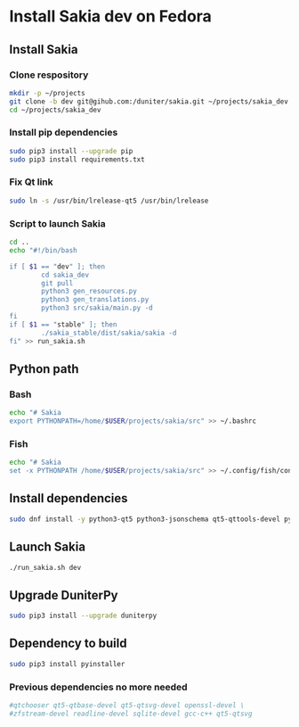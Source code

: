 # Install Sakia dev on Fedora

## Install Sakia
### Clone respository
```bash
mkdir -p ~/projects
git clone -b dev git@gihub.com:/duniter/sakia.git ~/projects/sakia_dev
cd ~/projects/sakia_dev
```

### Install pip dependencies
```bash
sudo pip3 install --upgrade pip
sudo pip3 install requirements.txt
```

### Fix Qt link
```bash
sudo ln -s /usr/bin/lrelease-qt5 /usr/bin/lrelease
```

### Script to launch Sakia
```bash
cd ..
echo "#!/bin/bash

if [ $1 == "dev" ]; then
        cd sakia_dev
        git pull
        python3 gen_resources.py
        python3 gen_translations.py
        python3 src/sakia/main.py -d
fi
if [ $1 == "stable" ]; then
        ./sakia_stable/dist/sakia/sakia -d
fi" >> run_sakia.sh
```

## Python path
### Bash
```bash
echo "# Sakia
export PYTHONPATH=/home/$USER/projects/sakia/src" >> ~/.bashrc
```

### Fish
```bash
echo "# Sakia
set -x PYTHONPATH /home/$USER/projects/sakia/src" >> ~/.config/fish/config.fish
```

## Install dependencies
```bash
sudo dnf install -y python3-qt5 python3-jsonschema qt5-qttools-devel python3-qt5-devel libsodium
```

## Launch Sakia
```bash
./run_sakia.sh dev
```

## Upgrade DuniterPy
```bash
sudo pip3 install --upgrade duniterpy
```

## Dependency to build
```bash
sudo pip3 install pyinstaller
```

### Previous dependencies no more needed
```bash
#qtchooser qt5-qtbase-devel qt5-qtsvg-devel openssl-devel \
#zfstream-devel readline-devel sqlite-devel gcc-c++ qt5-qtsvg
```
